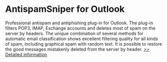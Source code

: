 # AntispamSniper for Outlook
Professional antispam and antiphishing plug-in for Outlook. The plug-in filters POP3, IMAP, Exchange accounts and deletes most of spam on the server by headers. The unique combination of several methods for automatic email classification shows excellent filtering quality for all kinds of spam, including graphical spam with random text. It is possible to restore the good messages mistakenly deleted from the server by header.
[>> Detailed information](https://secure.shareit.com/shareit/product.html?productid=300302597&affiliateid=200057808)